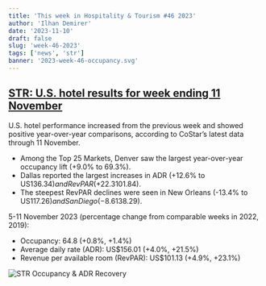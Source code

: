 ```yaml
---
title: 'This week in Hospitality & Tourism #46 2023'
author: 'Ilhan Demirer'
date: '2023-11-10'
draft: false
slug: 'week-46-2023'
tags: ['news', 'str']
banner: '2023-week-46-occupancy.svg'
---
```


## [STR: U.S. hotel results for week ending 11 November](https://str.com/press-release/us-hotel-results-week-ending-11-november)

U.S. hotel performance increased from the previous week and showed positive year-over-year comparisons, according to CoStar’s latest data through 11 November.

- Among the Top 25 Markets, Denver saw the largest year-over-year occupancy lift (+9.0% to 69.3%).
- Dallas reported the largest increases in ADR (+12.6% to US$136.34) and RevPAR (+22.3% to US$101.84).
- The steepest RevPAR declines were seen in New Orleans (-13.4% to US$117.26) and San Diego (-8.6% to US$138.29).

5-11 November 2023 (percentage change from comparable weeks in 2022, 2019):

- Occupancy: 64.8 (+0.8%, +1.4%)
- Average daily rate (ADR): US$156.01 (+4.0%, +21.5%)
- Revenue per available room (RevPAR): US$101.13 (+4.9%, +23.1%)

![STR Occupancy & ADR Recovery](/images/blogimages/2023-week-46-occupancy.svg)
